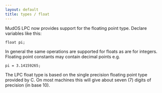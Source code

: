 ```yaml
---
layout: default
title: types / float
---
```


MudOS LPC now provides support for the floating point type. Declare
variables like this:

    float pi;

In general the same operations are supported for floats as are for integers.
Floating point constants may contain decimal points e.g.

    pi = 3.14159265;

The LPC float type is based on the single precision floating point type
provided by C. On most machines this will give about seven (7) digits
of precision (in base 10).
